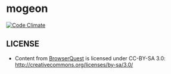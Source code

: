 # mogeon

[![Code Climate](https://codeclimate.com/github/meganemura/mogeon.png)](https://codeclimate.com/github/meganemura/mogeon)

## LICENSE

* Content from [BrowserQuest](https://github.com/browserquest/BrowserQuest) is licensed under CC-BY-SA 3.0:
http://creativecommons.org/licenses/by-sa/3.0/


